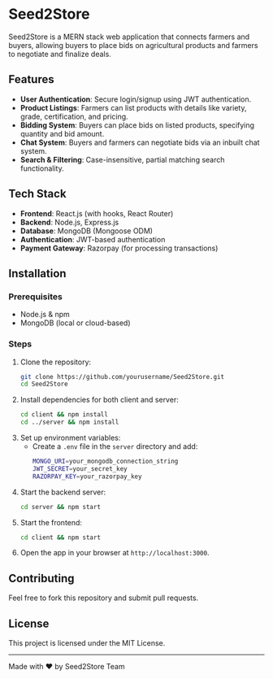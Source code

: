# Seed2Store

Seed2Store is a MERN stack web application that connects farmers and buyers, allowing buyers to place bids on agricultural products and farmers to negotiate and finalize deals.

## Features
- **User Authentication**: Secure login/signup using JWT authentication.
- **Product Listings**: Farmers can list products with details like variety, grade, certification, and pricing.
- **Bidding System**: Buyers can place bids on listed products, specifying quantity and bid amount.
- **Chat System**: Buyers and farmers can negotiate bids via an inbuilt chat system.
- **Search & Filtering**: Case-insensitive, partial matching search functionality.

## Tech Stack
- **Frontend**: React.js (with hooks, React Router)
- **Backend**: Node.js, Express.js
- **Database**: MongoDB (Mongoose ODM)
- **Authentication**: JWT-based authentication
- **Payment Gateway**: Razorpay (for processing transactions)

## Installation
### Prerequisites
- Node.js & npm
- MongoDB (local or cloud-based)

### Steps
1. Clone the repository:
   ```sh
   git clone https://github.com/yourusername/Seed2Store.git
   cd Seed2Store
   ```
2. Install dependencies for both client and server:
   ```sh
   cd client && npm install
   cd ../server && npm install
   ```
3. Set up environment variables:
   - Create a `.env` file in the `server` directory and add:
     ```sh
     MONGO_URI=your_mongodb_connection_string
     JWT_SECRET=your_secret_key
     RAZORPAY_KEY=your_razorpay_key
     ```
4. Start the backend server:
   ```sh
   cd server && npm start
   ```
5. Start the frontend:
   ```sh
   cd client && npm start
   ```
6. Open the app in your browser at `http://localhost:3000`.

## Contributing
Feel free to fork this repository and submit pull requests.

## License
This project is licensed under the MIT License.

---
Made with ❤️ by Seed2Store Team
